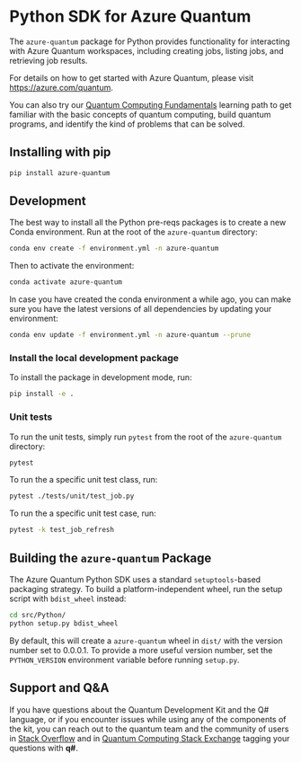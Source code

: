 # Python SDK for Azure Quantum #

The `azure-quantum` package for Python provides functionality for interacting with Azure Quantum workspaces,
including creating jobs, listing jobs, and retrieving job results.

For details on how to get started with Azure Quantum, please visit https://azure.com/quantum.

You can also try our [Quantum Computing Fundamentals](https://aka.ms/learnqc) learning path to get familiar with the basic concepts of quantum computing, build quantum programs, and identify the kind of problems that can be solved.

## Installing with pip ##

```bash
pip install azure-quantum
```

## Development ##

The best way to install all the Python pre-reqs packages is to create a new Conda environment.
Run at the root of the `azure-quantum` directory:

```bash
conda env create -f environment.yml -n azure-quantum
```

Then to activate the environment:

```bash
conda activate azure-quantum
```

In case you have created the conda environment a while ago, you can make sure you have the latest versions of all dependencies by updating your environment:

```bash
conda env update -f environment.yml -n azure-quantum --prune
```

### Install the local development package ###

To install the package in development mode, run:

```bash
pip install -e .
```

### Unit tests ###

To run the unit tests, simply run `pytest` from the root of the `azure-quantum` directory:

```bash
pytest
```

To run the a specific unit test class, run:

```bash
pytest ./tests/unit/test_job.py
```

To run the a specific unit test case, run:

```bash
pytest -k test_job_refresh
```

## Building the `azure-quantum` Package ##

The Azure Quantum Python SDK uses a standard `setuptools`-based packaging strategy.
To build a platform-independent wheel, run the setup script with `bdist_wheel` instead:

```bash
cd src/Python/
python setup.py bdist_wheel
```

By default, this will create a `azure-quantum` wheel in `dist/` with the version number set to 0.0.0.1.
To provide a more useful version number, set the `PYTHON_VERSION` environment variable before running `setup.py`.

## Support and Q&A ##

If you have questions about the Quantum Development Kit and the Q# language, or if you encounter issues while using any of the components of the kit, you can reach out to the quantum team and the community of users in [Stack Overflow](https://stackoverflow.com/questions/tagged/q%23) and in [Quantum Computing Stack Exchange](https://quantumcomputing.stackexchange.com/questions/tagged/q%23) tagging your questions with **q#**.
